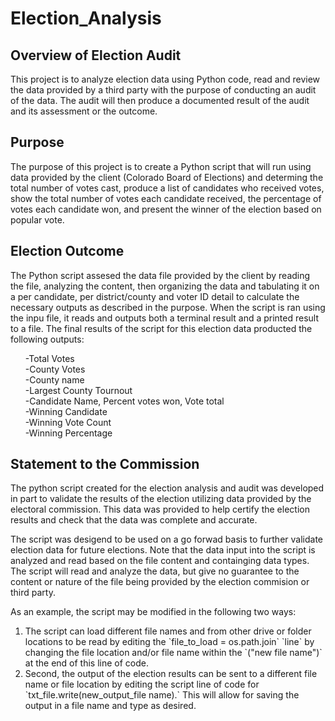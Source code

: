 # Election_Analysis

## Overview of Election Audit
This project is to analyze election data using Python code, read and review the data provided by a third party with the purpose of conducting an audit of the data.  The audit will then produce a documented result of the audit and its assessment or the outcome.

## Purpose
The purpose of this project is to create a Python script that will run using data provided by the client (Colorado Board of Elections) and determing the total number of votes cast, produce a list of candidates who received votes, show the total number of votes each candidate received, the percentage of votes each candidate won, and present the winner of the election based on popular vote. 

## Election Outcome
The Python script assesed the data file provided by the client by reading the file, analyzing the content, then organizing the data and tabulating it on a per candidate, per district/county and voter ID detail to calculate the necessary outputs as described in the purpose.  When the script is ran using the inpu file, it reads and outputs both a terminal result and a printed result to a file.  The final results of the script for this election data producted the following outputs:

<ul>
-Total Votes<br>
-County Votes<br>
-County name<br>
-Largest County Tournout<br>
-Candidate Name, Percent votes won, Vote total<br>
-Winning Candidate<br>
-Winning Vote Count<br>
 -Winning Percentage</li>
</ul>

## Statement to the Commission
The python script created for the election analysis and audit was developed in part to validate the results of the election utilizing data provided by the electoral commission.  This data was provided to help certify the election results and check that the data was complete and accurate.  

The script was desigend to be used on a go forwad basis to further validate election data for future elections.  Note that the data input into the script is analyzed and read based on the file content and containging data types.  The script will read and analyze the data, but give no guarantee to the content or nature of the file being provided by the election commision or third party.

As an example, the script may be modified in the following two ways:

<ol>
<li>The script can load different file names and from other drive or folder locations to be read by editing the `file_to_load = os.path.join` `line` by changing the file location and/or file name within the `("new file name")` at the end of this line of code.

<li>Second, the output of the election results can be sent to a different file name or file location by editing the script line of code for `txt_file.write(new_output_file name).`  This will allow for saving the output in a file name and type as desired. </li>


